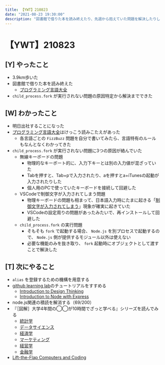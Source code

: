```yaml
---
title: 【YWT】210823
date: "2021-08-23 19:30:00"
description: "図書館で借りた本を読み終えたり、先週から抱えていた問題を解決したりした"
---
```


# 【YWT】210823

## [Y] やったこと

- 3.9km歩いた
- 図書館で借りた本を読み終えた
  - [プログラミング言語大全](https://www.amazon.co.jp/dp/4297113473)
- `child_process.fork` が実行されない問題の原因特定から解決までできた

## [W] わかったこと

- 明日出社することになった
- [プログラミング言語大全](https://www.amazon.co.jp/dp/4297113473)はけっこう読みこたえがあった
  - 各言語ごとの `FizzBuzz` 問題を自分で書いてみたら、言語特有のルールもなんとなくわかってきた
- `child_process.fork` が実行されない問題に3つの原因が絡んでいた
  - 無線キーボードの問題
    - 物理的なキーボート的に、入力下キーとは別の入力値が混ざっていた
    - Tabを押すと、Tab+pで入力されたり、aを押すとa+iTunesの起動が入力されたりした
    - 個人用のPCで使っていたキーボードを接続して回避した
  - VSCodeで制御文字が入力されてしまう問題
    - 物理キーボードの問題も相まって、日本語入力時にたまに起きる「[制御文字が入力されてしまう](https://twitter.com/camomile_cafe/status/1429710711559651332?s=20)」現象が確実に起きていた
    - VSCodeの設定周りの問題があったみたいで、再インストールして回避した
  - `child_process.fork` の実行問題
    - そもそも `fork` で起動する場合、 `Node.js` を別プロセスで起動するので、 `Node.js` 側が提供するモジュール以外は使えない
    - 必要な機能のみを抜き取り、 `fork` 起動時にオブジェクトとして渡すことで解決した

## [T] 次にやること

- `alias` を登録するための機構を用意する
- [github learning lab](https://lab.github.com/githubtraining)のチュートリアルをすすめる
  - [Introduction to Design Thinking](https://lab.github.com/githubtraining/introduction-to-design-thinking)
  - [Introduction to Node with Express](https://lab.github.com/everydeveloper/introduction-to-node-with-express)
- node.js関連の積読を解消する（69/200）
- 『［図解］大学4年間の◯◯が10時間でざっと学べる』シリーズを読んでみる
  - [統計学](https://www.amazon.co.jp/dp/B07PXB4NN9)
  - [データサイエンス](https://www.amazon.co.jp/dp/B07XNW3TQM)
  - [経済学](https://www.amazon.co.jp/dp/B01KNLFHH6)
  - [マーケティング](https://www.amazon.co.jp/dp/B07BNC2SV3)
  - [経営学](https://www.amazon.co.jp/dp/B071SKDF3L)
  - [金融学](https://www.amazon.co.jp/dp/B07BB6Z7FW)
- [Lift-the-Flap Computers and Coding](https://www.amazon.co.jp/dp/1409591514)
